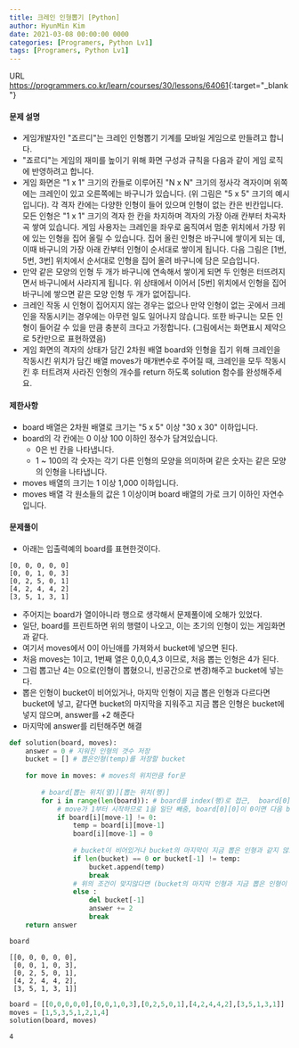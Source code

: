 ```yaml
---
title: 크레인 인형뽑기 [Python]
author: HyunMin Kim
date: 2021-03-08 00:00:00 0000
categories: [Programers, Python Lv1]
tags: [Programers, Python Lv1]
---
```


URL <https://programmers.co.kr/learn/courses/30/lessons/64061>{:target="_blank"}

#### 문제 설명
- 게임개발자인 "죠르디"는 크레인 인형뽑기 기계를 모바일 게임으로 만들려고 합니다.
- "죠르디"는 게임의 재미를 높이기 위해 화면 구성과 규칙을 다음과 같이 게임 로직에 반영하려고 합니다.
- 게임 화면은 "1 x 1" 크기의 칸들로 이루어진 "N x N" 크기의 정사각 격자이며 위쪽에는 크레인이 있고 오른쪽에는 바구니가 있습니다. (위 그림은 "5 x 5" 크기의 예시입니다). 각 격자 칸에는 다양한 인형이 들어 있으며 인형이 없는 칸은 빈칸입니다. 모든 인형은 "1 x 1" 크기의 격자 한 칸을 차지하며 격자의 가장 아래 칸부터 차곡차곡 쌓여 있습니다. 게임 사용자는 크레인을 좌우로 움직여서 멈춘 위치에서 가장 위에 있는 인형을 집어 올릴 수 있습니다. 집어 올린 인형은 바구니에 쌓이게 되는 데, 이때 바구니의 가장 아래 칸부터 인형이 순서대로 쌓이게 됩니다. 다음 그림은 [1번, 5번, 3번] 위치에서 순서대로 인형을 집어 올려 바구니에 담은 모습입니다.
- 만약 같은 모양의 인형 두 개가 바구니에 연속해서 쌓이게 되면 두 인형은 터뜨려지면서 바구니에서 사라지게 됩니다. 위 상태에서 이어서 [5번] 위치에서 인형을 집어 바구니에 쌓으면 같은 모양 인형 두 개가 없어집니다.
- 크레인 작동 시 인형이 집어지지 않는 경우는 없으나 만약 인형이 없는 곳에서 크레인을 작동시키는 경우에는 아무런 일도 일어나지 않습니다. 또한 바구니는 모든 인형이 들어갈 수 있을 만큼 충분히 크다고 가정합니다. (그림에서는 화면표시 제약으로 5칸만으로 표현하였음)
- 게임 화면의 격자의 상태가 담긴 2차원 배열 board와 인형을 집기 위해 크레인을 작동시킨 위치가 담긴 배열 moves가 매개변수로 주어질 때, 크레인을 모두 작동시킨 후 터트려져 사라진 인형의 개수를 return 하도록 solution 함수를 완성해주세요.

#### 제한사항
- board 배열은 2차원 배열로 크기는 "5 x 5" 이상 "30 x 30" 이하입니다.
- board의 각 칸에는 0 이상 100 이하인 정수가 담겨있습니다.
    - 0은 빈 칸을 나타냅니다.
    - 1 ~ 100의 각 숫자는 각기 다른 인형의 모양을 의미하며 같은 숫자는 같은 모양의 인형을 나타냅니다.
- moves 배열의 크기는 1 이상 1,000 이하입니다.
- moves 배열 각 원소들의 값은 1 이상이며 board 배열의 가로 크기 이하인 자연수입니다.

#### 문제풀이
- 아래는 입출력예의 board를 표현한것이다.
```
[0, 0, 0, 0, 0]
[0, 0, 1, 0, 3]
[0, 2, 5, 0, 1]
[4, 2, 4, 4, 2]
[3, 5, 1, 3, 1]
```
- 주어지는 board가 열이아니라 행으로 생각해서 문제풀이에 오해가 있었다.
- 일단, board를 프린트하면 위의 행렬이 나오고, 이는 초기의 인형이 있는 게임화면과 같다.
- 여기서 moves에서 0이 아닌애를 가져와서 bucket에 넣으면 된다.
- 처음 moves는 1이고, 1번째 열은 0,0,0,4,3 이므로, 처음 뽑는 인형은 4가 된다.
- 그럼 뽑고난 4는 0으로(인형이 뽑혔으니, 빈공간으로 변경)해주고 bucket에 넣는다.
- 뽑은 인형이 bucket이 비어있거나, 마지막 인형이 지금 뽑은 인형과 다르다면 bucket에 넣고, 같다면 bucket의 마지막을 지워주고 지금 뽑은 인형은 bucket에 넣지 않으며, answer를 +2 해준다
- 마지막에 answer를 리턴해주면 해결


```python
def solution(board, moves):
    answer = 0 # 지워진 인형의 갯수 저장
    bucket = [] # 뽑은인형(temp)를 저장할 bucket
    
    for move in moves: # moves의 위치만큼 for문
        
        # board[뽑는 위치(열)][뽑는 위치(행)]
        for i in range(len(board)): # board를 index(행)로 접근,  board[0][0]은 0, board[1][0]도 0 board[2][0]도 0 board[3][0]은 4로 인형은 4를 뽑는다.
            # move가 1부터 시작하므로 1을 일단 빼줌, board[0][0]이 0이면 다음 board[1][0]으로 가게되며 0이 아닌 값을 만나면 인형을 뽑고 (temp) 뽑힌 위치는 0으로 변경
            if board[i][move-1] != 0: 
                temp = board[i][move-1]
                board[i][move-1] = 0
                
                # bucket이 비어있거나 bucket의 마지막이 지금 뽑은 인형과 같지 않으면 bucket에 지금 뽑은 인형이 저장됨(append), break를 안하면 아래의 다른 인형을 또 뽑게됨
                if len(bucket) == 0 or bucket[-1] != temp:
                    bucket.append(temp)
                    break
                # 위의 조건이 맞지않다면 (bucket의 마지막 인형과 지금 뽑은 인형이 같다면) bucket의 마지막 인형은 지워지고 answer는 +2가 됨, break를 안하면  아래의 다른 인형을 또 뽑게 됨
                else :
                    del bucket[-1]
                    answer += 2
                    break
    return answer
```


```python
board
```




    [[0, 0, 0, 0, 0],
     [0, 0, 1, 0, 3],
     [0, 2, 5, 0, 1],
     [4, 2, 4, 4, 2],
     [3, 5, 1, 3, 1]]




```python
board = [[0,0,0,0,0],[0,0,1,0,3],[0,2,5,0,1],[4,2,4,4,2],[3,5,1,3,1]]
moves = [1,5,3,5,1,2,1,4]
solution(board, moves)
```




    4


